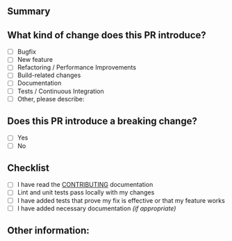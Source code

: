 <!-- Please don't delete this template -->

## Summary

<!--
Describe the big picture of your changes here to communicate to the maintainers why we should accept this pull request. If it fixes a bug or resolves a feature request, be sure to reference that issue with a keyword. https://help.github.com/en/articles/closing-issues-using-keywords
-->

## What kind of change does this PR introduce?

<!-- _Put an `x` in the boxes that apply. -->

- [ ] Bugfix
- [ ] New feature
- [ ] Refactoring / Performance Improvements
- [ ] Build-related changes
- [ ] Documentation
- [ ] Tests / Continuous Integration
- [ ] Other, please describe:

## Does this PR introduce a breaking change?

<!-- _Put an `x` in the boxes that apply. -->

- [ ] Yes
- [ ] No

## Checklist

<!-- _Put an `x` in the boxes that apply. -->

- [ ] I have read the [CONTRIBUTING](https://docs.ark.io/guidebook/contribution-guidelines/contributing.html) documentation
- [ ] Lint and unit tests pass locally with my changes
- [ ] I have added tests that prove my fix is effective or that my feature works
- [ ] I have added necessary documentation _(if appropriate)_

## Other information:

<!--
If this is a relatively large or complex change, kick off the discussion by explaining why you chose the solution you did and what alternatives you considered, etc...
-->
